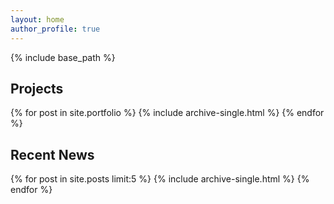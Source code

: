 ```yaml
---
layout: home
author_profile: true
---
```


{% include base_path %}

## Projects
{% for post in site.portfolio %}
  {% include archive-single.html %}
{% endfor %}

## Recent News
{% for post in site.posts limit:5 %}
  {% include archive-single.html %}
{% endfor %}

